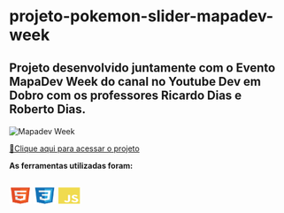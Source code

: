 ## <h1>projeto-pokemon-slider-mapadev-week</h1>
<h2>Projeto desenvolvido juntamente com o Evento MapaDev Week do canal no Youtube Dev em Dobro com os professores Ricardo Dias e Roberto Dias.</h2>

<img align="center" alt="Mapadev Week" src="https://i.postimg.cc/KcJ92qBb/projeto-mapadev-week.png">

[🔗Clique aqui para acessar o projeto](https://davivieira10.github.io/projeto-pokemon-slider-mapadev-week/)

<b>As ferramentas utilizadas foram:</b>
<div style="display: inline_block"><br>
  <img align="center" alt="Davi-HTML" height="30" width="40" src="https://raw.githubusercontent.com/devicons/devicon/master/icons/html5/html5-original.svg">
  <img align="center" alt="Davi-CSS" height="30" width="40" src="https://raw.githubusercontent.com/devicons/devicon/master/icons/css3/css3-original.svg">
  <img align="center" alt="Davi-Js" height="30" width="40" src="https://raw.githubusercontent.com/devicons/devicon/master/icons/javascript/javascript-plain.svg">
</div>

